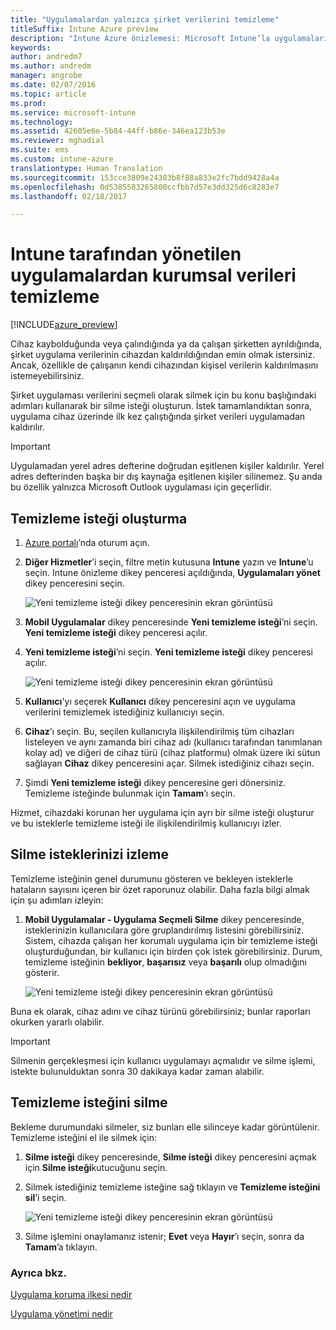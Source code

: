 ```yaml
---
title: "Uygulamalardan yalnızca şirket verilerini temizleme"
titleSuffix: Intune Azure preview
description: "Intune Azure önizlemesi: Microsoft Intune’la uygulamaları seçmeli olarak temizlemeyi öğrenin."
keywords: 
author: andredm7
ms.author: andredm
manager: angrobe
ms.date: 02/07/2016
ms.topic: article
ms.prod: 
ms.service: microsoft-intune
ms.technology: 
ms.assetid: 42605e6e-5b84-44ff-b86e-346ea123b53e
ms.reviewer: mghadial
ms.suite: ems
ms.custom: intune-azure
translationtype: Human Translation
ms.sourcegitcommit: 153cce3809e24303b8f88a833e2fc7bdd9428a4a
ms.openlocfilehash: 0d5385583265800ccfbb7d57e3dd325d6c8283e7
ms.lasthandoff: 02/18/2017

---
```


# <a name="how-to-wipe-only-corporate-data-from-intune-managed-apps"></a>Intune tarafından yönetilen uygulamalardan kurumsal verileri temizleme

[!INCLUDE[azure_preview](../includes/azure_preview.md)]

Cihaz kaybolduğunda veya çalındığında ya da çalışan şirketten ayrıldığında, şirket uygulama verilerinin cihazdan kaldırıldığından emin olmak istersiniz. Ancak, özellikle de çalışanın kendi cihazından kişisel verilerin kaldırılmasını istemeyebilirsiniz.

Şirket uygulaması verilerini seçmeli olarak silmek için bu konu başlığındaki adımları kullanarak bir silme isteği oluşturun. İstek tamamlandıktan sonra, uygulama cihaz üzerinde ilk kez çalıştığında şirket verileri uygulamadan kaldırılır.

>[!IMPORTANT]
> Uygulamadan yerel adres defterine doğrudan eşitlenen kişiler kaldırılır. Yerel adres defterinden başka bir dış kaynağa eşitlenen kişiler silinemez. Şu anda bu özellik yalnızca Microsoft Outlook uygulaması için geçerlidir.

## <a name="create-a-wipe-request"></a>Temizleme isteği oluşturma

1.  [Azure portalı](https://portal.azure.com)’nda oturum açın.

2.  **Diğer Hizmetler**’i seçin, filtre metin kutusuna **Intune** yazın ve **Intune**’u seçin. Intune önizleme dikey penceresi açıldığında, **Uygulamaları yönet** dikey penceresini seçin.

    ![Yeni temizleme isteği dikey penceresinin ekran görüntüsü](../media/intune-azure-preview-blade.png)

3.  **Mobil Uygulamalar** dikey penceresinde **Yeni temizleme isteği**’ni seçin. **Yeni temizleme isteği** dikey penceresi açılır.

4.  **Yeni temizleme isteği**’ni seçin. **Yeni temizleme isteği** dikey penceresi açılır.

    ![Yeni temizleme isteği dikey penceresinin ekran görüntüsü](../media/AzurePortal_MAM_NewWipeRequest.png)

5.  **Kullanıcı**'yı seçerek **Kullanıcı** dikey penceresini açın ve uygulama verilerini temizlemek istediğiniz kullanıcıyı seçin.

6.  **Cihaz**’ı seçin. Bu, seçilen kullanıcıyla ilişkilendirilmiş tüm cihazları listeleyen ve aynı zamanda biri cihaz adı (kullanıcı tarafından tanımlanan kolay ad) ve diğeri de cihaz türü (cihaz platformu) olmak üzere iki sütun sağlayan **Cihaz** dikey penceresini açar. Silmek istediğiniz cihazı seçin.

7.  Şimdi **Yeni temizleme isteği** dikey penceresine geri dönersiniz. Temizleme isteğinde bulunmak için **Tamam**’ı seçin. 

Hizmet, cihazdaki korunan her uygulama için ayrı bir silme isteği oluşturur ve bu isteklerle temizleme isteği ile ilişkilendirilmiş kullanıcıyı izler.

## <a name="monitor-your-wipe-requests"></a>Silme isteklerinizi izleme

Temizleme isteğinin genel durumunu gösteren ve bekleyen isteklerle hataların sayısını içeren bir özet raporunuz olabilir. Daha fazla bilgi almak için şu adımları izleyin:

1.  **Mobil Uygulamalar - Uygulama Seçmeli Silme** dikey penceresinde, isteklerinizin kullanıcılara göre gruplandırılmış listesini görebilirsiniz. Sistem, cihazda çalışan her korumalı uygulama için bir temizleme isteği oluşturduğundan, bir kullanıcı için birden çok istek görebilirsiniz. Durum, temizleme isteğinin **bekliyor**, **başarısız** veya **başarılı** olup olmadığını gösterir.

    ![Yeni temizleme isteği dikey penceresinin ekran görüntüsü](../media/wipe-request-status-1.png)

Buna ek olarak, cihaz adını ve cihaz türünü görebilirsiniz; bunlar raporları okurken yararlı olabilir.

>[!IMPORTANT]
> Silmenin gerçekleşmesi için kullanıcı uygulamayı açmalıdır ve silme işlemi, istekte bulunulduktan sonra 30 dakikaya kadar zaman alabilir.

## <a name="delete-a-wipe-request"></a>Temizleme isteğini silme

Bekleme durumundaki silmeler, siz bunları elle silinceye kadar görüntülenir.  Temizleme isteğini el ile silmek için:

1.  **Silme isteği** dikey penceresinde, **Silme isteği** dikey penceresini açmak için **Silme isteği**kutucuğunu seçin.

2.  Silmek istediğiniz temizleme isteğine sağ tıklayın ve **Temizleme isteğini sil**’i seçin.

    ![Yeni temizleme isteği dikey penceresinin ekran görüntüsü](../media/delete-wipe-request.png)

3.  Silme işlemini onaylamanız istenir; **Evet** veya **Hayır**’ı seçin, sonra da **Tamam**’a tıklayın.

### <a name="see-also"></a>Ayrıca bkz.
[Uygulama koruma ilkesi nedir](what-is-app-protection-policy.md)

[Uygulama yönetimi nedir](what-is-app-management.md)
